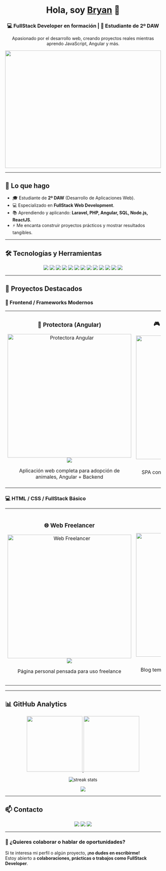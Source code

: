 <div align="center">
  <h1>Hola, soy <a href="https://www.linkedin.com/in/bryanzavaladev/">Bryan</a> 👋</h1>
  <h3>💻 FullStack Developer en formación | 🚀 Estudiante de 2º DAW</h3>
  <p>Apasionado por el desarrollo web, creando proyectos reales mientras aprendo JavaScript, Angular y más.</p>
</div>

<div align="center">
  <img src="https://imgur.com/cAupVBf.png" style="width:100%; height:380px;">
</div>

---

## 🌟 Lo que hago

- 🎓 Estudiante de **2º DAW** (Desarrollo de Aplicaciones Web).  
- 💻 Especializado en **FullStack Web Development**.  
- 📚 Aprendiendo y aplicando: **Laravel, PHP, Angular, SQL, Node.js, ReactJS**.  
- ⚡ Me encanta construir proyectos prácticos y mostrar resultados tangibles.  

---

## 🛠️ Tecnologías y Herramientas

<p align="center">
  <img src="https://img.shields.io/badge/PHP-777BB4?style=for-the-badge&logo=php&logoColor=white"/>
  <img src="https://img.shields.io/badge/Laravel-FF2D20?style=for-the-badge&logo=laravel&logoColor=white"/>
  <img src="https://img.shields.io/badge/Java-ED8B00?style=for-the-badge&logo=java&logoColor=white"/>
  <img src="https://img.shields.io/badge/JavaScript-F7DF1E?style=for-the-badge&logo=javascript&logoColor=black"/>
  <img src="https://img.shields.io/badge/Angular-DD0031?style=for-the-badge&logo=angular&logoColor=white"/>
  <img src="https://img.shields.io/badge/React-20232A?style=for-the-badge&logo=react&logoColor=61DAFB"/>
  <img src="https://img.shields.io/badge/SQL-336791?style=for-the-badge&logo=postgresql&logoColor=white"/>
  <img src="https://img.shields.io/badge/MySQL-005C84?style=for-the-badge&logo=mysql&logoColor=white"/>
  <img src="https://img.shields.io/badge/MongoDB-47A248?style=for-the-badge&logo=mongodb&logoColor=white"/>
  <img src="https://img.shields.io/badge/WAMP-F37626?style=for-the-badge&logo=apache&logoColor=white"/>
  <img src="https://img.shields.io/badge/XAMPP-FB7A24?style=for-the-badge&logo=apache&logoColor=white"/>
  <img src="https://img.shields.io/badge/VS_Code-0078d7?style=for-the-badge&logo=visual-studio-code&logoColor=white"/>
  <img src="https://img.shields.io/badge/NetBeans-1B6AC6?style=for-the-badge&logo=apachenetbeanside&logoColor=white"/>
</p>

---

## 📂 Proyectos Destacados

### 🚀 Frontend / Frameworks Modernos

<table>
<tr>
<td width="50%">
<h3 align="center">🐾 Protectora (Angular)</h3>
<div align="center">
<a href="https://protectora-orcin.vercel.app/portada" target="_blank">
<img src="https://res.cloudinary.com/ds8asomir/image/upload/v1740436025/PROTECTORA_vcjumx.png" width="400" alt="Protectora Angular">
</a>
<br>
<a href="https://github.com/BryanDZV/Protectora" target="_blank">
<img src="https://img.shields.io/badge/Ver%20Código-000?style=for-the-badge&logo=github&logoColor=white">
</a>
<p>Aplicación web completa para adopción de animales, Angular + Backend</p>
</div>
</td>

<td width="50%">
<h3 align="center">🎮 API Juego de Tronos (React)</h3>
<div align="center">
<a href="https://games-thrones.vercel.app/" target="_blank">
<img src="https://res.cloudinary.com/ds8asomir/image/upload/v1740436026/GAMEOFTRONES_mnnxmu.png" width="400" alt="API Juego de Tronos React">
</a>
<br>
<a href="https://github.com/BryanDZV/Games_thrones" target="_blank">
<img src="https://img.shields.io/badge/Ver%20Código-000?style=for-the-badge&logo=github&logoColor=white">
</a>
<p>SPA con ReactJS consumiendo API de Juego de Tronos</p>
</div>
</td>
</tr>
</table>

### 💻 HTML / CSS / FullStack Básico

<table>
<tr>
<td width="50%">
<h3 align="center">🌐 Web Freelancer</h3>
<div align="center">
<a href="https://freelancer-codigocondavid.netlify.app/" target="_blank">
<img src="https://res.cloudinary.com/ds8asomir/image/upload/v1740436027/WEB_FREE_warnet.png" width="400" alt="Web Freelancer">
</a>
<br>
<a href="https://github.com/BryanDZV/Web_Freelancer" target="_blank">
<img src="https://img.shields.io/badge/Ver%20Código-000?style=for-the-badge&logo=github&logoColor=white">
</a>
<p>Página personal pensada para uso freelance</p>
</div>
</td>

<td width="50%">
<h3 align="center">☕ Blog de Café</h3>
<div align="center">
<a href="https://blogcoffe-codigocondavid.netlify.app/" target="_blank">
<img src="https://res.cloudinary.com/ds8asomir/image/upload/v1740436027/CAFE_ewtyb2.png" width="400" alt="Blog de Café">
</a>
<br>
<a href="https://github.com/BryanDZV/Blog_Coffe" target="_blank">
<img src="https://img.shields.io/badge/Ver%20Código-000?style=for-the-badge&logo=github&logoColor=white">
</a>
<p>Blog temático con diseño responsive y contenido dinámico</p>
</div>
</td>
</tr>
</table>

---

## 📊 GitHub Analytics

<p align="center">
<a href="https://github.com/BryanDZV">
<img height="180em" src="https://github-readme-stats-eight-theta.vercel.app/api?username=BryanDZV&show_icons=true&theme=algolia&include_all_commits=true&count_private=true"/>
<img height="180em" src="https://github-readme-stats-eight-theta.vercel.app/api/top-langs/?username=BryanDZV&layout=compact&langs_count=12&theme=algolia"/>
</a>
</p>

<p align="center">
<img src="https://github-readme-streak-stats.herokuapp.com/?user=BryanDZV&theme=algolia" alt="streak stats"/>
</p>

<p align="center">
<img src="https://github-readme-activity-graph.vercel.app/graph?username=BryanDZV&theme=react-dark"/>
</p>

---

## 📫 Contacto
<p align="center">
  <a href="https://www.linkedin.com/in/bryanzavaladev/"><img src="https://img.shields.io/badge/LinkedIn-0e76a8?style=for-the-badge&logo=linkedin&logoColor=white"/></a>
  <a href="mailto:bryan.dweb@gmail.com"><img src="https://img.shields.io/badge/Email-D14836?style=for-the-badge&logo=gmail&logoColor=white"/></a>
  <a href="https://github.com/BryanDZV"><img src="https://img.shields.io/badge/GitHub-000?style=for-the-badge&logo=github&logoColor=white"/></a>
</p>

---

### 📢 ¿Quieres colaborar o hablar de oportunidades?
Si te interesa mi perfil o algún proyecto, **¡no dudes en escribirme!**  
Estoy abierto a **colaboraciones, prácticas o trabajos como FullStack Developer**.
